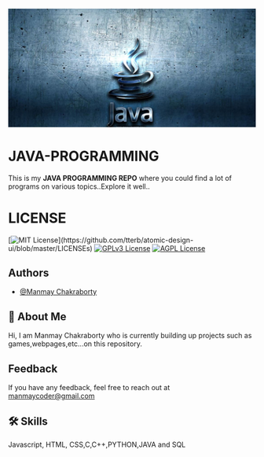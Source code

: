 <!-- ![Logo](java.jpg) -->
<kbd>![Image](java.JPG)</kbd>

    
# JAVA-PROGRAMMING
This is my **JAVA PROGRAMMING REPO** where you could find a lot of programs on various topics..Explore it well..

# LICENSE

[![MIT License](https://img.shields.io/apm/l/atomic-design-ui.svg?)](https://github.com/tterb/atomic-design-ui/blob/master/LICENSEs)
[![GPLv3 License](https://img.shields.io/badge/License-GPL%20v3-yellow.svg)](https://opensource.org/licenses/)
[![AGPL License](https://img.shields.io/badge/license-AGPL-blue.svg)](http://www.gnu.org/licenses/agpl-3.0)

## Authors

- [@Manmay Chakraborty](https://www.github.com/manmay2)


## 🚀 About Me
Hi, I am Manmay Chakraborty who is currently building up projects such as games,webpages,etc...on this repository.




## Feedback

If you have any feedback, feel free to reach out at manmaycoder@gmail.com


## 🛠 Skills
Javascript, HTML, CSS,C,C++,PYTHON,JAVA and SQL

